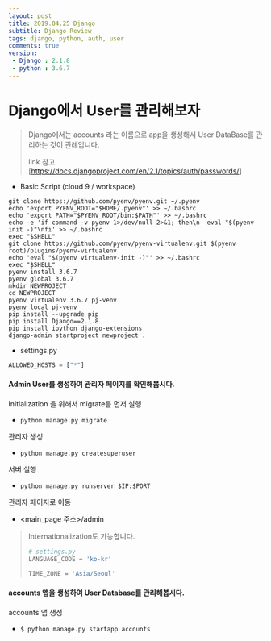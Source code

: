 ```yaml
---
layout: post
title: 2019.04.25 Django
subtitle: Django Review
tags: django, python, auth, user
comments: true
version:
 - Django : 2.1.8
 - python : 3.6.7
---
```




# Django에서 User를 관리해보자

> Django에서는 accounts 라는 이름으로 app을 생성해서 User DataBase를 관리하는 것이 관례입니다. 
>
> link 참고 [<https://docs.djangoproject.com/en/2.1/topics/auth/passwords/>]

- Basic Script (cloud 9 / workspace)

```
git clone https://github.com/pyenv/pyenv.git ~/.pyenv
echo 'export PYENV_ROOT="$HOME/.pyenv"' >> ~/.bashrc
echo 'export PATH="$PYENV_ROOT/bin:$PATH"' >> ~/.bashrc
echo -e 'if command -v pyenv 1>/dev/null 2>&1; then\n  eval "$(pyenv init -)"\nfi' >> ~/.bashrc
exec "$SHELL"
git clone https://github.com/pyenv/pyenv-virtualenv.git $(pyenv root)/plugins/pyenv-virtualenv
echo 'eval "$(pyenv virtualenv-init -)"' >> ~/.bashrc
exec "$SHELL"
pyenv install 3.6.7
pyenv global 3.6.7
mkdir NEWPROJECT
cd NEWPROJECT
pyenv virtualenv 3.6.7 pj-venv 
pyenv local pj-venv
pip install --upgrade pip
pip install Django==2.1.8
pip install ipython django-extensions
django-admin startproject newproject .
```

- settings.py

```python
ALLOWED_HOSTS = ["*"]
```



#### Admin User를 생성하여 관리자 페이지를 확인해봅시다.

Initialization 을 위해서 migrate를 먼저 실행

- `python manage.py migrate`

관리자 생성

- `python manage.py createsuperuser` 

서버 실행

- `python manage.py runserver $IP:$PORT` 

관리자 페이지로 이동

- <main_page 주소>/admin

> Internationalization도 가능합니다.
>
> ```python
> # settings.py
> LANGUAGE_CODE = 'ko-kr'
> 
> TIME_ZONE = 'Asia/Seoul'
> ```



#### accounts 앱을 생성하여 User Database를 관리해봅시다.

accounts 앱 생성

- `$ python manage.py startapp accounts`


